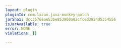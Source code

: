 ```yaml
---
layout: plugin
pluginId: com.lazan.java-monkey-patch
jarSha1: dcc3576eae53be853960a02cfced3924d5354556
isJarAvailable: true
error: NONE
violations: []

---
```

